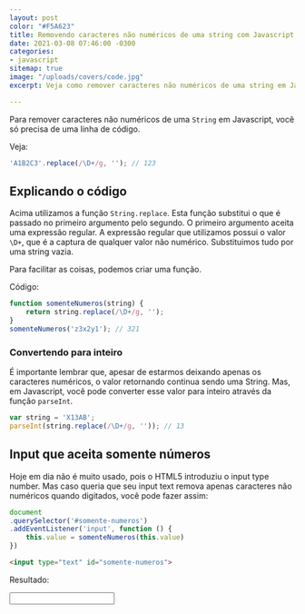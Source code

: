 ```yaml
---
layout: post
color: "#F5A623"
title: Removendo caracteres não numéricos de uma string com Javascript
date: 2021-03-08 07:46:00 -0300
categories:
- javascript
sitemap: true
image: "/uploads/covers/code.jpg"
excerpt: Veja como remover caracteres não numéricos de uma string em Javascript.

---
```

Para remover caracteres não numéricos de uma `String` em Javascript, você só precisa de uma linha de código.

Veja:

```javascript
'A1B2C3'.replace(/\D+/g, ''); // 123
```

## Explicando o código

Acima utilizamos a função `String.replace`. Esta função substitui o que é passado no primeiro argumento pelo segundo. O primeiro argumento aceita uma expressão regular. A expressão regular que utilizamos possui o valor `\D+`, que é a captura de qualquer valor não numérico. Substituimos tudo por uma string vazia.

Para facilitar as coisas, podemos criar uma função.

Código:

```javascript
function somenteNumeros(string) {
    return string.replace(/\D+/g, '');
}
somenteNumeros('z3x2y1'); // 321
```

### Convertendo para inteiro

É importante lembrar que, apesar de estarmos deixando apenas os caracteres numéricos, o valor retornando continua sendo uma String. Mas, em Javascript, você pode converter esse valor para inteiro através da função `parseInt`.

```javascript
var string = 'X13AB';
parseInt(string.replace(/\D+/g, '')); // 13
```

## Input que aceita somente números

Hoje em dia não é muito usado, pois o HTML5 introduziu o input type number. Mas caso queria que seu input text remova apenas caracteres não numéricos quando digitados, você pode fazer assim:

```javascript
document
.querySelector('#somente-numeros')
.addEventListener('input', function () {
	this.value = somenteNumeros(this.value)
})
```

```html
<input type="text" id="somente-numeros">
```

Resultado:
<script>
function somenteNumeros(string) {
return string.replace(/\\D+/g, '');
}

document.querySelector('#somente-numeros').addEventListener('input', function () {
this.value = somenteNumeros(this.value)
})
</script>

<input type="text" id="somente-numeros">